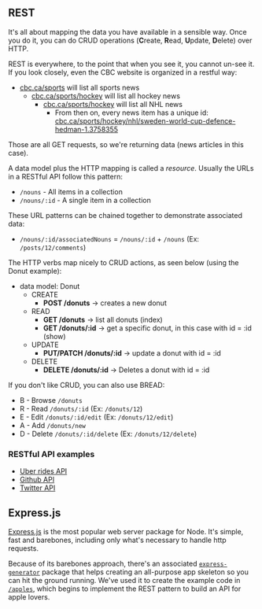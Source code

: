 ## REST

It's all about mapping the data you have available in a sensible way. Once you do it, you can do CRUD operations (**C**reate, **R**ead, **U**pdate, **D**elete) over HTTP.

REST is everywhere, to the point that when you see it, you cannot un-see it. If you look closely, even the CBC website is organized in a restful way:

- [cbc.ca/sports](http://cbc.ca/sports) will list all sports news
    - [cbc.ca/sports/hockey](http://www.cbc.ca/sports/hockey) will list all hockey news
        - [cbc.ca/sports/hockey](http://www.cbc.ca/sports/hockey/nhl) will list all NHL news
            - From then on, every news item has a unique id: [cbc.ca/sports/hockey/nhl/sweden-world-cup-defence-hedman-1.3758355](http://www.cbc.ca/sports/hockey/nhl/sweden-world-cup-defence-hedman-1.3758355)

Those are all GET requests, so we're returning data (news articles in this case).

A data model plus the HTTP mapping is called a _resource_. Usually the URLs in a RESTful API follow this pattern:

* `/nouns` - All items in a collection
* `/nouns/:id` - A single item in a collection

These URL patterns can be chained together to demonstrate associated data:

* `/nouns/:id/associatedNouns` = `/nouns/:id` + `/nouns` (Ex: `/posts/12/comments`)

The HTTP verbs map nicely to CRUD actions, as seen below (using the Donut example):

* data model: Donut
    - CREATE
        + **POST /donuts** -> creates a new donut
    - READ
        + **GET /donuts** -> list all donuts (index)
        + **GET /donuts/:id** -> get a specific donut, in this case with id = :id (show)
    - UPDATE
        + **PUT/PATCH /donuts/:id** -> update a donut with id = :id
    - DELETE
        + **DELETE /donuts/:id** -> Deletes a donut with id = :id

If you don't like CRUD, you can also use BREAD:

* B - Browse `/donuts`
* R - Read `/donuts/:id` (Ex: `/donuts/12`)
* E - Edit `/donuts/:id/edit` (Ex: `/donuts/12/edit`)
* A - Add `/donuts/new`
* D - Delete `/donuts/:id/delete` (Ex: `/donuts/12/delete`)

### RESTful API examples

* [Uber rides API](https://developer.uber.com/docs/rides/)
* [Github API](https://developer.github.com/v3/)
* [Twitter API](https://dev.twitter.com/rest/public)

## Express.js

[Express.js](http://expressjs.com) is the most popular web server package for
Node. It's simple, fast and barebones, including only what's necessary to handle
http requests.

Because of its barebones approach, there's an associated
[`express-generator`](http://expressjs.com/en/starter/generator.html) package
that helps creating an all-purpose app skeleton so you can hit the ground
running. We've used it to create the example code in [`/apples`](apples), which
begins to implement the REST pattern to build an API for apple lovers.
